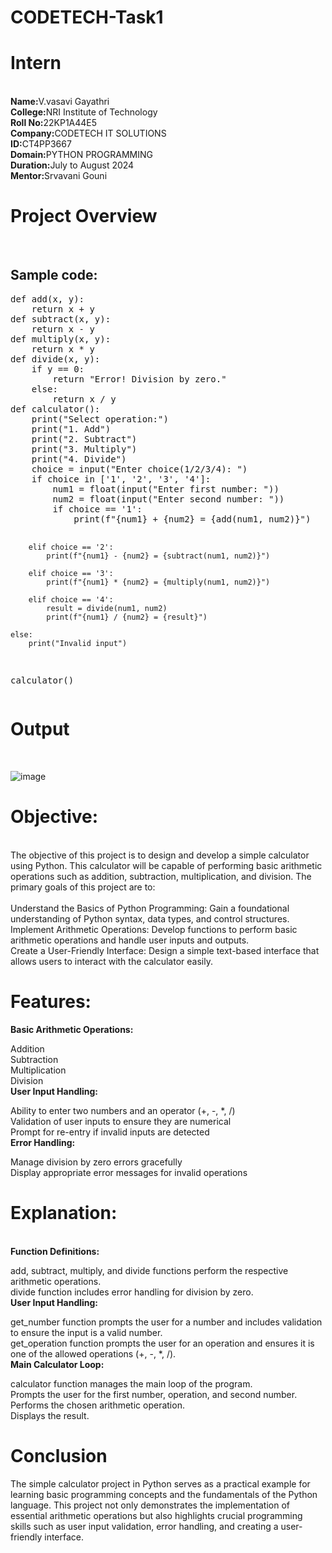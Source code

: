 # CODETECH-Task1
<h1><b>Intern</b></h1><br>
<b>Name:</b>V.vasavi Gayathri<br>
<b>College:</b>NRI Institute of Technology<br>
<b>Roll No:</b>22KP1A44E5<br>
<B>Company:</B>CODETECH IT SOLUTIONS<br>
<B>ID:</B>CT4PP3667<br>
<B>Domain:</B>PYTHON PROGRAMMING<br>
<B>Duration:</B>July to August 2024<br>
<B>Mentor:</B>Srvavani Gouni<br>
<h1>Project Overview</h1><br>
<h2>Sample code:</h2>
<pre>
def add(x, y):
    return x + y
def subtract(x, y):
    return x - y
def multiply(x, y):
    return x * y
def divide(x, y):
    if y == 0:
        return "Error! Division by zero."
    else:
        return x / y
def calculator():
    print("Select operation:")
    print("1. Add")
    print("2. Subtract")
    print("3. Multiply")
    print("4. Divide")
    choice = input("Enter choice(1/2/3/4): ")
    if choice in ['1', '2', '3', '4']:
        num1 = float(input("Enter first number: "))
        num2 = float(input("Enter second number: "))
        if choice == '1':
            print(f"{num1} + {num2} = {add(num1, num2)}")

        elif choice == '2':
            print(f"{num1} - {num2} = {subtract(num1, num2)}")

        elif choice == '3':
            print(f"{num1} * {num2} = {multiply(num1, num2)}")

        elif choice == '4':
            result = divide(num1, num2)
            print(f"{num1} / {num2} = {result}")

    else:
        print("Invalid input")
calculator()
</pre>
<h1>Output</h1><br>

![image](https://github.com/user-attachments/assets/df3082ef-7da0-402c-82ba-7f6aa600857f)


<h1><b>Objective:</b></h1><br>
The objective of this project is to design and develop a simple calculator using Python. This calculator will be capable of performing basic arithmetic operations such as addition, subtraction, multiplication, and division. The primary goals of this project are to:<br><br>
Understand the Basics of Python Programming: Gain a foundational understanding of Python syntax, data types, and control structures.<br>
Implement Arithmetic Operations: Develop functions to perform basic arithmetic operations and handle user inputs and outputs.<br>
Create a User-Friendly Interface: Design a simple text-based interface that allows users to interact with the calculator easily.<br>
<h1><b>Features:</b></h1>
<b>Basic Arithmetic Operations:</b>

Addition<br>
Subtraction<br>
Multiplication<br>
Division<br>
<b>User Input Handling:</b><br>

Ability to enter two numbers and an operator (+, -, *, /)<br>
Validation of user inputs to ensure they are numerical<br>
Prompt for re-entry if invalid inputs are detected<br>
<b>Error Handling:</b><br>

Manage division by zero errors gracefully<br>
Display appropriate error messages for invalid operations<br>
<h1><b>Explanation:</b></h1><br>
<b>Function Definitions:</b>

add, subtract, multiply, and divide functions perform the respective arithmetic operations.<br>
divide function includes error handling for division by zero.<br>
<b>User Input Handling:</b>

get_number function prompts the user for a number and includes validation to ensure the input is a valid number.<br>
get_operation function prompts the user for an operation and ensures it is one of the allowed operations (+, -, *, /).<br>
<b>Main Calculator Loop:</b>

calculator function manages the main loop of the program.<br>
Prompts the user for the first number, operation, and second number.<br>
Performs the chosen arithmetic operation.<br>
Displays the result.<br>
<h1><b>Conclusion</b></h1>
The simple calculator project in Python serves as a practical example for learning basic programming concepts and the fundamentals of the Python language. This project not only demonstrates the implementation of essential arithmetic operations but also highlights crucial programming skills such as user input validation, error handling, and creating a user-friendly interface.









